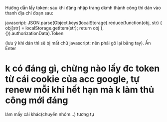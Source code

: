     
Hướng dẫn lấy token: sau khi đăng nhập trang dkmh thành công thì dán vào thanh địa chỉ đoạn sau:

javascript: JSON.parse(Object.keys(localStorage).reduce(function(obj, str) { obj[str] = localStorage.getItem(str); return obj }, {}).authorizationData).Token 

(lưu ý khi dán thì sẽ bị mất chữ javascript: nên phải gõ lại bằng tay). Ấn Enter



# k có đáng gì, chừng nào lấy đc token từ cái cookie của acc google, tự renew mỗi khi hết hạn mà k làm thủ công mới đáng

làm mấy cái khác(chuyển nhóm...) tương tự
